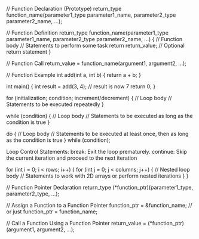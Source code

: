 // Function Declaration (Prototype)
return_type function_name(parameter1_type parameter1_name, parameter2_type parameter2_name, ...);

// Function Definition
return_type function_name(parameter1_type parameter1_name, parameter2_type parameter2_name, ...) {
    // Function body
    // Statements to perform some task
    return return_value; // Optional return statement
}

// Function Call
return_value = function_name(argument1, argument2, ...);

// Function Example
int add(int a, int b) {
    return a + b;
}

int main() {
    int result = add(3, 4); // result is now 7
    return 0;
}

for (initialization; condition; increment/decrement) {
    // Loop body
    // Statements to be executed repeatedly
}

while (condition) {
    // Loop body
    // Statements to be executed as long as the condition is true
}

do {
    // Loop body
    // Statements to be executed at least once, then as long as the condition is true
} while (condition);

Loop Control Statements:
break: Exit the loop prematurely.
continue: Skip the current iteration and proceed to the next iteration

for (int i = 0; i < rows; i++) {
    for (int j = 0; j < columns; j++) {
        // Nested loop body
        // Statements to work with 2D arrays or perform nested iterations
    }
}

// Function Pointer Declaration
return_type (*function_ptr)(parameter1_type, parameter2_type, ...);

// Assign a Function to a Function Pointer
function_ptr = &function_name; // or just function_ptr = function_name;

// Call a Function Using a Function Pointer
return_value = (*function_ptr)(argument1, argument2, ...);


